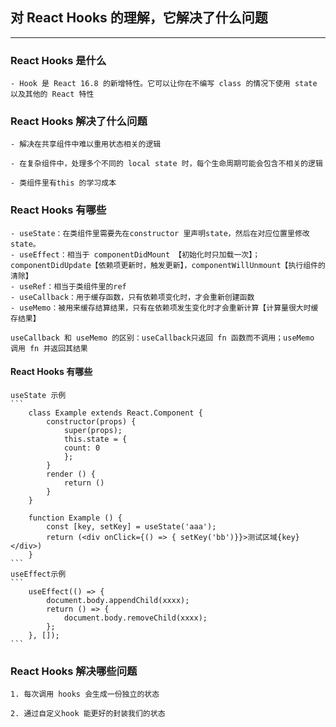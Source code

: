 ## 对 React Hooks 的理解，它解决了什么问题

---

### React Hooks 是什么

    - Hook 是 React 16.8 的新增特性。它可以让你在不编写 class 的情况下使用 state 以及其他的 React 特性

### React Hooks 解决了什么问题

    - 解决在共享组件中难以重用状态相关的逻辑

    - 在复杂组件中，处理多个不同的 local state 时，每个生命周期可能会包含不相关的逻辑

    - 类组件里有this 的学习成本

### React Hooks 有哪些

    - useState：在类组件里需要先在constructor 里声明state，然后在对应位置里修改state。
    - useEffect：相当于 componentDidMount 【初始化时只加载一次】；componentDidUpdate【依赖项更新时，触发更新】，componentWillUnmount【执行组件的清除】
    - useRef：相当于类组件里的ref
    - useCallback：用于缓存函数，只有依赖项变化时，才会重新创建函数
    - useMemo：被用来缓存结算结果，只有在依赖项发生变化时才会重新计算【计算量很大时缓存结果】

    useCallback 和 useMemo 的区别：useCallback只返回 fn 函数而不调用；useMemo 调用 fn 并返回其结果

#### React Hooks 有哪些
    useState 示例
    ```
        class Example extends React.Component {
            constructor(props) {
                super(props);
                this.state = {
                count: 0
                };
            }
            render () {
                return ()
            }
        }

        function Example () {
            const [key, setKey] = useState('aaa');
            return (<div onClick={() => { setKey('bb')}}>测试区域{key}</div>)
        }
    ```
    useEffect示例
    ```
        useEffect(() => {
            document.body.appendChild(xxxx);
            return () => {
                document.body.removeChild(xxxx);
            };
        }, []);
    ```
        
### React Hooks 解决哪些问题

    1. 每次调用 hooks 会生成一份独立的状态

    2. 通过自定义hook 能更好的封装我们的状态

